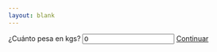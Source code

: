 ```yaml
---
layout: blank
---
```

<turbo-frame id="pet-qa">
  <form 
  class="flex flex-col items-center py-8 rounded animate-fade-in-down"
  data-controller="dog-weight"
  >
  <label class="text-2xl font-bold text-crema-50">
    ¿Cuánto pesa en kgs?
  </label>
    <input value="0"
    class="input-general"
    type="text" 
    data-dog-weight-target="dogWeight">
    <a
    href="/partials/dog_results.html"
    class="btn-importante bg-gradient-to-tl from-crema-150 to-crema-50 hover:from-crema-100 to-bg-white"
    data-action="click->dog-weight#anotherGreet">
      Continuar
    </a>
  </form>
</turbo-frame>
